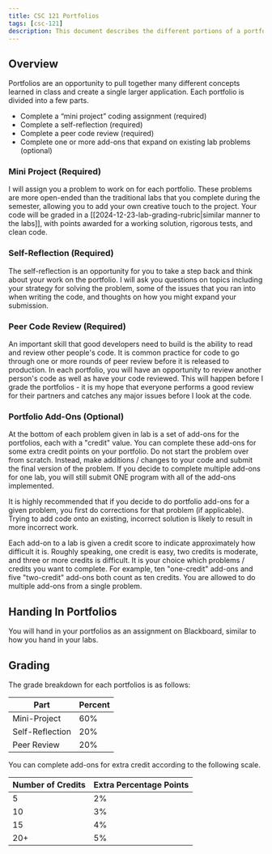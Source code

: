 ```yaml
---
title: CSC 121 Portfolios
tags: [csc-121]
description: This document describes the different portions of a portfolio.
---
```


## Overview

Portfolios are an opportunity to pull together many different concepts learned in class and create a single larger application. Each portfolio is divided into a few parts.

* Complete a “mini project” coding assignment (required)
* Complete a self-reflection (required)
* Complete a peer code review (required)
* Complete one or more add-ons that expand on existing lab problems (optional)

### Mini Project (Required)

I will assign you a problem to work on for each portfolio. These problems are more open-ended than the traditional labs that you complete during the semester, allowing you to add your own creative touch to the project. Your code will be graded in a [[2024-12-23-lab-grading-rubric|similar manner to the labs]], with points awarded for a working solution, rigorous tests, and clean code.

### Self-Reflection (Required)

The self-reflection is an opportunity for you to take a step back and think about your work on the portfolio. I will ask you questions on topics including your strategy for solving the problem, some of the issues that you ran into when writing the code, and thoughts on how you might expand your submission.

### Peer Code Review (Required)

An important skill that good developers need to build is the ability to read and review other people's code. It is common practice for code to go through one or more rounds of peer review before it is released to production. In each portfolio, you will have an opportunity to review another person's code as well as have your code reviewed. This will happen before I grade the portfolios - it is my hope that everyone performs a good review for their partners and catches any major issues before I look at the code.

### Portfolio Add-Ons (Optional)

At the bottom of each problem given in lab is a set of add-ons for the portfolios, each with a "credit" value. You can complete these add-ons for some extra credit points on your portfolio. Do not start the problem over from scratch. Instead, make additions / changes to your code and submit the final version of the problem. If you decide to complete multiple add-ons for one lab, you will still submit ONE program with all of the add-ons implemented.

It is highly recommended that if you decide to do portfolio add-ons for a given problem, you first do corrections for that problem (if applicable). Trying to add code onto an existing, incorrect solution is likely to result in more incorrect work.

Each add-on to a lab is given a credit score to indicate approximately how difficult it is. Roughly speaking, one credit is easy, two credits is moderate, and three or more credits is difficult. It is your choice which problems / credits you want to complete. For example, ten "one-credit" add-ons and five "two-credit" add-ons both count as ten credits. You are allowed to do multiple add-ons from a single problem.

## Handing In Portfolios

You will hand in your portfolios as an assignment on Blackboard, similar to how you hand in your labs.

## Grading

The grade breakdown for each portfolios is as follows:

| Part | Percent |
|-----|------|
| Mini-Project | 60% |
| Self-Reflection | 20% |
| Peer Review | 20% |

You can complete add-ons for extra credit according to the following scale.

| Number of Credits| Extra Percentage Points |
|---|---|
| 5 | 2% |
| 10 | 3% |
| 15 | 4% |
| 20+ | 5% |
